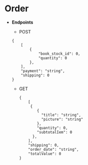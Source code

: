 # Order

* **Endpoints**
    * POST
    ```shell
    {
        [
            {
                "book_stock_id": 0,
                "quantity": 0
            },
        ],
        "payment": "string",
        "shipping": 0
    }
    ```

  * GET
    ```shell
    {
        [
         {
            {
              "title": "string",
              "picture": "string"
            },
            "quantity": 0,
            "subtotalIem": 0  
          },
        ],
        "shipping": 0,
        "order_date": "string",
        "totalValue": 0
    }
    ```